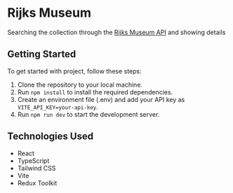 # Rijks Museum

Searching the collection through the [Rijks Museum API](https://data.rijksmuseum.nl/object-metadata/api/) and showing details

## Getting Started

To get started with project, follow these steps:

1. Clone the repository to your local machine.
2. Run `npm install` to install the required dependencies.
3. Create an environment file (.env) and add your API key as `VITE_API_KEY=your-api-key`.
4. Run `npm run dev` to start the development server.

## Technologies Used
- React
- TypeScript
- Tailwind CSS
- Vite
- Redux Toolkit